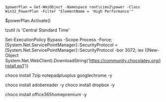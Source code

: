 ```
$powerPlan = Get-WmiObject -Namespace root\cimv2\power -Class Win32_PowerPlan -Filter "ElementName = 'High Performance'"
```
$powerPlan.Activate()

tzutil /s 'Central Standard Time'

Set-ExecutionPolicy Bypass -Scope Process -Force; [System.Net.ServicePointManager]::SecurityProtocol = [System.Net.ServicePointManager]::SecurityProtocol -bor 3072; iex ((New-Object System.Net.WebClient).DownloadString('https://community.chocolatey.org/install.ps1'))

choco install 7zip notepadplusplus googlechrome -y

choco install adobereader -y
choco install dropbox -y

choco install office365homepremium -y



